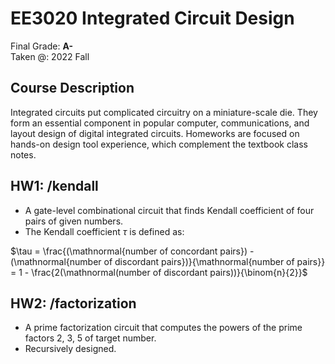 # EE3020 Integrated Circuit Design
Final Grade: **A-**\
Taken @: 2022 Fall

## Course Description
 Integrated circuits put complicated circuitry on a miniature-scale die. They form an essential component in popular computer, communications, and layout design of digital integrated circuits. Homeworks are focused on hands-on design tool experience, which complement the textbook class notes.

 ## HW1: /kendall
 * A gate-level combinational circuit that finds Kendall coefficient of four pairs of given numbers.
 * The Kendall coefficient $\tau$ is defined as:

 $\tau = \frac{(\mathnormal{number of concordant pairs}) - (\mathnormal{number of discordant pairs})}{\mathnormal{number of pairs}} = 1 - \frac{2(\mathnormal(number of discordant pairs))}{\binom{n}{2}}$

 ## HW2: /factorization
 * A prime factorization circuit that computes the powers of the prime factors 2, 3, 5 of target number.
 * Recursively designed.